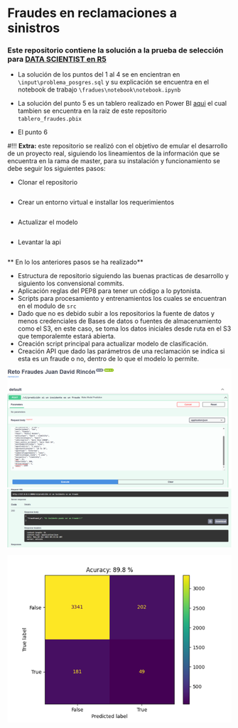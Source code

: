 # Fraudes en reclamaciones a sinistros

### Este repositorio contiene la solución a la prueba de selección para [DATA SCIENTIST en  R5](https://bitbucket.org/wilmards/r5-ds-challenge/src/master/)

- La solución de los puntos del 1 al 4 se en encientran en `\input\problema_posgres.sql` y su explicación se encuentra en el
notebook de trabajo `\fradues\notebook\notebook.ipynb`
- La solución del punto 5 es un tablero realizado en Power BI [aqui](https://app.powerbi.com/view?r=eyJrIjoiNTdkYTJiMGYtZjBlNS00ZTIwLWIzNWItNTk5YTZlZTM3YTJmIiwidCI6Ijk5ZTFlNzIxLTcxODQtNDk4ZS04YWZmLWIyYWQ0ZTUzYzFjMiIsImMiOjR9)
el cual tambien se encuentra en la raiz de este repositorio `tablero_fraudes.pbix`

- El punto 6

#!!! **Extra:** este repositorio se realizó con el objetivo de emular el desarrollo de un proyecto real, siguiendo
los lineamientos de la información que se encuentra en la rama de master, para su instalación y funcionamiento
se debe seguir los siguientes pasos:
- Clonar el repositorio
```$ git https://github.com/jdrincone/fraudes.git
```
- Crear un entorno virtual e installar los requerimientos
```$ pip install -r requeriments.txt
```
- Actualizar el modelo
```$ python actualizar_modelo.py
```
- Levantar la api
```$ uvicorn app_fraudes:app
```
** En lo los anteriores pasos se ha realizado**

- Estructura de repositorio siguiendo las buenas practicas de desarrollo y siguiento los convensional commits.
- Aplicación reglas del PEP8 para tener un código a lo pytonista.
- Scripts para procesamiento y entrenamientos los cuales se encuentran en el modulo de `src`
- Dado que no es debido subir a los repositorios la fuente de datos y menos credenciales de Bases de datos o
  fuentes de almacenamiento como el S3, en este caso, se toma los datos iniciales desde ruta en el S3 que temporalemte
  estará abierta.
- Creación script principal para actualizar modelo de clasificación.
- Creación API que dado las parámetros de una reclamación se indica si esta es un fraude o no, dentro de lo
  que el modelo lo permite.

![params](images/params.png)
![prediction](images/prediction.png)


![My Image](images/confusion_matrix.png)
